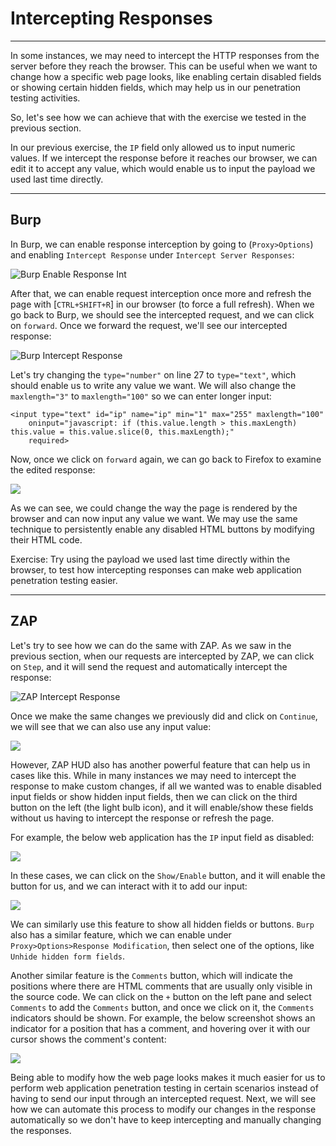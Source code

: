 
<h1>Intercepting Responses</h1>
<hr/>
<p>In some instances, we may need to intercept the HTTP responses from the server before they reach the browser. This can be useful when we want to change how a specific web page looks, like enabling certain disabled fields or showing certain hidden fields, which may help us in our penetration testing activities.</p>
<p>So, let's see how we can achieve that with the exercise we tested in the previous section.</p>
<p>In our previous exercise, the <code>IP</code> field only allowed us to input numeric values. If we intercept the response before it reaches our browser, we can edit it to accept any value, which would enable us to input the payload we used last time directly.</p>
<hr/>
<h2>Burp</h2>
<p>In Burp, we can enable response interception by going to (<code>Proxy&gt;Options</code>) and enabling <code>Intercept Response</code> under <code>Intercept Server Responses</code>:</p>
<p><img alt="Burp Enable Response Int" src="https://academy.hackthebox.com/storage/modules/110/response_interception_enable.jpg"/></p>
<p>After that, we can enable request interception once more and refresh the page with [<code>CTRL+SHIFT+R</code>] in our browser (to force a full refresh). When we go back to Burp, we should see the intercepted request, and we can click on <code>forward</code>. Once we forward the request, we'll see our intercepted response:</p>
<p><img alt="Burp Intercept Response" src="https://academy.hackthebox.com/storage/modules/110/response_intercept_response_1_1.jpg"/></p>
<p>Let's try changing the <code>type="number"</code> on line 27 to <code>type="text"</code>, which should enable us to write any value we want. We will also change the <code>maxlength="3"</code> to <code>maxlength="100"</code> so we can enter longer input:</p>
<pre><code class="language-html">&lt;input type="text" id="ip" name="ip" min="1" max="255" maxlength="100"
    oninput="javascript: if (this.value.length &gt; this.maxLength) this.value = this.value.slice(0, this.maxLength);"
    required&gt;
</code></pre>
<p>Now, once we click on <code>forward</code> again, we can go back to Firefox to examine the edited response:</p>
<img class="website-screenshot" data-url="http://SERVER_IP:PORT/" src="/storage/modules/110/response_intercept_response_2.jpg"/>
<p>As we can see, we could change the way the page is rendered by the browser and can now input any value we want. We may use the same technique to persistently enable any disabled HTML buttons by modifying their HTML code.</p>
<div class="card bg-light">
<div class="card-body">
<p class="mb-0">Exercise: Try using the payload we used last time directly within the browser, to test how intercepting responses can make web application penetration testing easier.</p>
</div>
</div>
<hr/>
<h2>ZAP</h2>
<p>Let's try to see how we can do the same with ZAP. As we saw in the previous section, when our requests are intercepted by ZAP, we can click on <code>Step</code>, and it will send the request and automatically intercept the response:</p>
<p><img alt="ZAP Intercept Response" src="https://academy.hackthebox.com/storage/modules/110/zap_response_intercept_response.jpg"/></p>
<p>Once we make the same changes we previously did and click on <code>Continue</code>, we will see that we can also use any input value:</p>
<img class="website-screenshot" data-url="http://SERVER_IP:PORT/" src="/storage/modules/110/ZAP_edit_response.jpg"/>
<p>However, ZAP HUD also has another powerful feature that can help us in cases like this. While in many instances we may need to intercept the response to make custom changes, if all we wanted was to enable disabled input fields or show hidden input fields, then we can click on the third button on the left (the light bulb icon), and it will enable/show these fields without us having to intercept the response or refresh the page.</p>
<p>For example, the below web application has the <code>IP</code> input field as disabled:</p>
<img class="website-screenshot" data-url="http://SERVER_IP:PORT/" src="/storage/modules/110/ZAP_disabled_field.jpg"/>
<p>In these cases, we can click on the <code>Show/Enable</code> button, and it will enable the button for us, and we can interact with it to add our input:</p>
<img class="website-screenshot" data-url="http://SERVER_IP:PORT/" src="/storage/modules/110/ZAP_enable_field.jpg"/>
<p>We can similarly use this feature to show all hidden fields or buttons. <code>Burp</code> also has a similar feature, which we can enable under <code>Proxy&gt;Options&gt;Response Modification</code>, then select one of the options, like <code>Unhide hidden form fields</code>.</p>
<p>Another similar feature is the <code>Comments</code> button, which will indicate the positions where there are HTML comments that are usually only visible in the source code. We can click on the <code>+</code> button on the left pane and select <code>Comments</code> to add the <code>Comments</code> button, and once we click on it, the <code>Comments</code> indicators should be shown. For example, the below screenshot shows an indicator for a position that has a comment, and hovering over it with our cursor shows the comment's content:</p>
<img class="website-screenshot" data-url="http://SERVER_IP:PORT/" src="/storage/modules/110/ZAP_show_comments.jpg"/>
<p>Being able to modify how the web page looks makes it much easier for us to perform web application penetration testing in certain scenarios instead of having to send our input through an intercepted request. Next, we will see how we can automate this process to modify our changes in the response automatically so we don't have to keep intercepting and manually changing the responses.</p>
